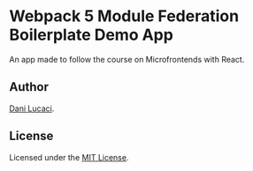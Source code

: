 # Webpack 5 Module Federation Boilerplate Demo App

An app made to follow the course on Microfrontends with React.

## Author

[Dani Lucaci](https://www.danilucaci.com/).

## License

Licensed under the [MIT License](./LICENSE).
